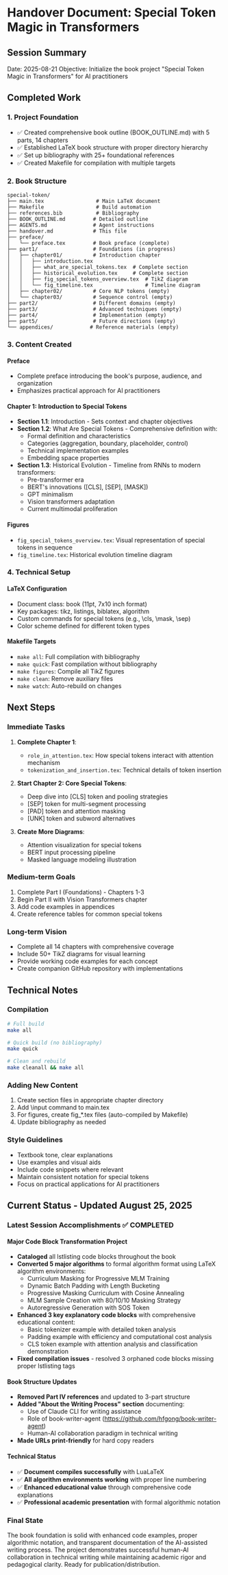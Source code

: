 # Handover Document: Special Token Magic in Transformers

## Session Summary
Date: 2025-08-21
Objective: Initialize the book project "Special Token Magic in Transformers" for AI practitioners

## Completed Work

### 1. Project Foundation
- ✅ Created comprehensive book outline (BOOK_OUTLINE.md) with 5 parts, 14 chapters
- ✅ Established LaTeX book structure with proper directory hierarchy
- ✅ Set up bibliography with 25+ foundational references
- ✅ Created Makefile for compilation with multiple targets

### 2. Book Structure
```
special-token/
├── main.tex                 # Main LaTeX document
├── Makefile                 # Build automation
├── references.bib           # Bibliography
├── BOOK_OUTLINE.md         # Detailed outline
├── AGENTS.md               # Agent instructions
├── handover.md             # This file
├── preface/
│   └── preface.tex         # Book preface (complete)
├── part1/                  # Foundations (in progress)
│   ├── chapter01/          # Introduction chapter
│   │   ├── introduction.tex
│   │   ├── what_are_special_tokens.tex  # Complete section
│   │   ├── historical_evolution.tex     # Complete section
│   │   ├── fig_special_tokens_overview.tex  # TikZ diagram
│   │   └── fig_timeline.tex                 # Timeline diagram
│   ├── chapter02/          # Core NLP tokens (empty)
│   └── chapter03/          # Sequence control (empty)
├── part2/                  # Different domains (empty)
├── part3/                  # Advanced techniques (empty)
├── part4/                  # Implementation (empty)
├── part5/                  # Future directions (empty)
└── appendices/            # Reference materials (empty)
```

### 3. Content Created

#### Preface
- Complete preface introducing the book's purpose, audience, and organization
- Emphasizes practical approach for AI practitioners

#### Chapter 1: Introduction to Special Tokens
- **Section 1.1**: Introduction - Sets context and chapter objectives
- **Section 1.2**: What Are Special Tokens - Comprehensive definition with:
  - Formal definition and characteristics
  - Categories (aggregation, boundary, placeholder, control)
  - Technical implementation examples
  - Embedding space properties
- **Section 1.3**: Historical Evolution - Timeline from RNNs to modern transformers:
  - Pre-transformer era
  - BERT's innovations ([CLS], [SEP], [MASK])
  - GPT minimalism
  - Vision transformers adaptation
  - Current multimodal proliferation

#### Figures
- `fig_special_tokens_overview.tex`: Visual representation of special tokens in sequence
- `fig_timeline.tex`: Historical evolution timeline diagram

### 4. Technical Setup

#### LaTeX Configuration
- Document class: book (11pt, 7x10 inch format)
- Key packages: tikz, listings, biblatex, algorithm
- Custom commands for special tokens (e.g., \cls, \mask, \sep)
- Color scheme defined for different token types

#### Makefile Targets
- `make all`: Full compilation with bibliography
- `make quick`: Fast compilation without bibliography
- `make figures`: Compile all TikZ figures
- `make clean`: Remove auxiliary files
- `make watch`: Auto-rebuild on changes

## Next Steps

### Immediate Tasks
1. **Complete Chapter 1**:
   - `role_in_attention.tex`: How special tokens interact with attention mechanism
   - `tokenization_and_insertion.tex`: Technical details of token insertion

2. **Start Chapter 2: Core Special Tokens**:
   - Deep dive into [CLS] token and pooling strategies
   - [SEP] token for multi-segment processing
   - [PAD] token and attention masking
   - [UNK] token and subword alternatives

3. **Create More Diagrams**:
   - Attention visualization for special tokens
   - BERT input processing pipeline
   - Masked language modeling illustration

### Medium-term Goals
1. Complete Part I (Foundations) - Chapters 1-3
2. Begin Part II with Vision Transformers chapter
3. Add code examples in appendices
4. Create reference tables for common special tokens

### Long-term Vision
- Complete all 14 chapters with comprehensive coverage
- Include 50+ TikZ diagrams for visual learning
- Provide working code examples for each concept
- Create companion GitHub repository with implementations

## Technical Notes

### Compilation
```bash
# Full build
make all

# Quick build (no bibliography)
make quick

# Clean and rebuild
make cleanall && make all
```

### Adding New Content
1. Create section files in appropriate chapter directory
2. Add \input command to main.tex
3. For figures, create fig_*.tex files (auto-compiled by Makefile)
4. Update bibliography as needed

### Style Guidelines
- Textbook tone, clear explanations
- Use examples and visual aids
- Include code snippets where relevant
- Maintain consistent notation for special tokens
- Focus on practical applications for AI practitioners

## Current Status - Updated August 25, 2025

### Latest Session Accomplishments ✅ COMPLETED

#### Major Code Block Transformation Project
- **Cataloged** all lstlisting code blocks throughout the book
- **Converted 5 major algorithms** to formal algorithm format using LaTeX algorithm environments:
  - Curriculum Masking for Progressive MLM Training
  - Dynamic Batch Padding with Length Bucketing  
  - Progressive Masking Curriculum with Cosine Annealing
  - MLM Sample Creation with 80/10/10 Masking Strategy
  - Autoregressive Generation with SOS Token
- **Enhanced 3 key explanatory code blocks** with comprehensive educational content:
  - Basic tokenizer example with detailed token analysis
  - Padding example with efficiency and computational cost analysis
  - CLS token example with attention analysis and classification demonstration
- **Fixed compilation issues** - resolved 3 orphaned code blocks missing proper lstlisting tags

#### Book Structure Updates
- **Removed Part IV references** and updated to 3-part structure
- **Added "About the Writing Process" section** documenting:
  - Use of Claude CLI for writing assistance
  - Role of book-writer-agent (https://github.com/hfgong/book-writer-agent)
  - Human-AI collaboration paradigm in technical writing
- **Made URLs print-friendly** for hard copy readers

#### Technical Status
- ✅ **Document compiles successfully** with LuaLaTeX
- ✅ **All algorithm environments working** with proper line numbering
- ✅ **Enhanced educational value** through comprehensive code explanations
- ✅ **Professional academic presentation** with formal algorithmic notation

### Final State
The book foundation is solid with enhanced code examples, proper algorithmic notation, and transparent documentation of the AI-assisted writing process. The project demonstrates successful human-AI collaboration in technical writing while maintaining academic rigor and pedagogical clarity. Ready for publication/distribution.